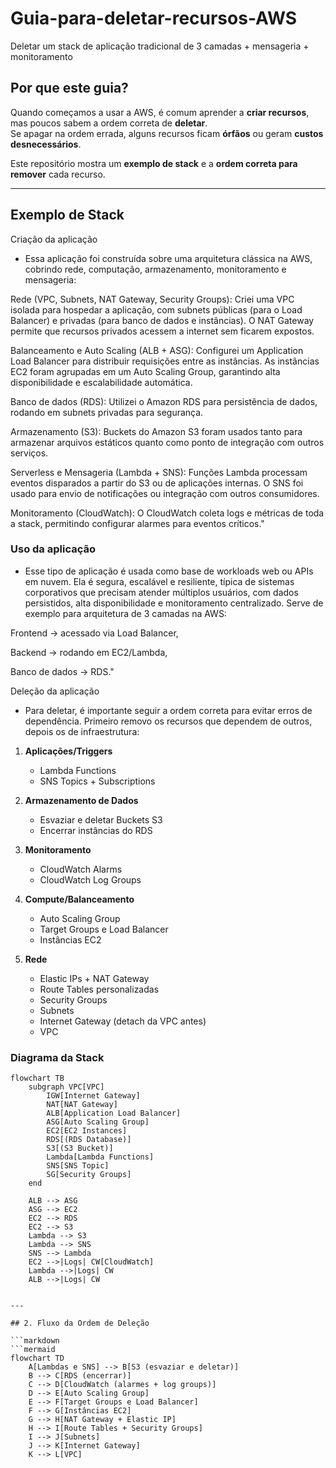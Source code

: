 # Guia-para-deletar-recursos-AWS
Deletar um stack de aplicação tradicional de 3 camadas + mensageria + monitoramento

## Por que este guia?  
Quando começamos a usar a AWS, é comum aprender a **criar recursos**, mas poucos sabem a ordem correta de **deletar**.  
Se apagar na ordem errada, alguns recursos ficam **órfãos** ou geram **custos desnecessários**.  

Este repositório mostra um **exemplo de stack** e a **ordem correta para remover** cada recurso.  

---

## Exemplo de Stack  
Criação da aplicação

* Essa aplicação foi construída sobre uma arquitetura clássica na AWS, cobrindo rede, computação, armazenamento, monitoramento e mensageria:

Rede (VPC, Subnets, NAT Gateway, Security Groups): Criei uma VPC isolada para hospedar a aplicação, com subnets públicas (para o Load Balancer) e privadas (para banco de dados e instâncias). O NAT Gateway permite que recursos privados acessem a internet sem ficarem expostos.

Balanceamento e Auto Scaling (ALB + ASG): Configurei um Application Load Balancer para distribuir requisições entre as instâncias. As instâncias EC2 foram agrupadas em um Auto Scaling Group, garantindo alta disponibilidade e escalabilidade automática.

Banco de dados (RDS): Utilizei o Amazon RDS para persistência de dados, rodando em subnets privadas para segurança.

Armazenamento (S3): Buckets do Amazon S3 foram usados tanto para armazenar arquivos estáticos quanto como ponto de integração com outros serviços.

Serverless e Mensageria (Lambda + SNS): Funções Lambda processam eventos disparados a partir do S3 ou de aplicações internas. O SNS foi usado para envio de notificações ou integração com outros consumidores.

Monitoramento (CloudWatch): O CloudWatch coleta logs e métricas de toda a stack, permitindo configurar alarmes para eventos críticos."

### Uso da aplicação

* Esse tipo de aplicação é usada como base de workloads web ou APIs em nuvem.
Ela é segura, escalável e resiliente, típica de sistemas corporativos que precisam atender múltiplos usuários, com dados persistidos, alta disponibilidade e monitoramento centralizado.
Serve de exemplo para arquitetura de 3 camadas na AWS:

Frontend → acessado via Load Balancer,

Backend → rodando em EC2/Lambda,

Banco de dados → RDS."

Deleção da aplicação

* Para deletar, é importante seguir a ordem correta para evitar erros de dependência. Primeiro removo os recursos que dependem de outros, depois os de infraestrutura:

1. **Aplicações/Triggers**
   - Lambda Functions  
   - SNS Topics + Subscriptions  

2. **Armazenamento de Dados**
   - Esvaziar e deletar Buckets S3  
   - Encerrar instâncias do RDS  

3. **Monitoramento**
   - CloudWatch Alarms  
   - CloudWatch Log Groups  

4. **Compute/Balanceamento**
   - Auto Scaling Group  
   - Target Groups e Load Balancer  
   - Instâncias EC2  

5. **Rede**
   - Elastic IPs + NAT Gateway  
   - Route Tables personalizadas  
   - Security Groups  
   - Subnets  
   - Internet Gateway (detach da VPC antes)  
   - VPC  
 

### Diagrama da Stack  

```mermaid
flowchart TB
    subgraph VPC[VPC]
        IGW[Internet Gateway]
        NAT[NAT Gateway]
        ALB[Application Load Balancer]
        ASG[Auto Scaling Group]
        EC2[EC2 Instances]
        RDS[(RDS Database)]
        S3[(S3 Bucket)]
        Lambda[Lambda Functions]
        SNS[SNS Topic]
        SG[Security Groups]
    end

    ALB --> ASG
    ASG --> EC2
    EC2 --> RDS
    EC2 --> S3
    Lambda --> S3
    Lambda --> SNS
    SNS --> Lambda
    EC2 -->|Logs| CW[CloudWatch]
    Lambda -->|Logs| CW
    ALB -->|Logs| CW


---

## 2. Fluxo da Ordem de Deleção

```markdown
```mermaid
flowchart TD
    A[Lambdas e SNS] --> B[S3 (esvaziar e deletar)]
    B --> C[RDS (encerrar)]
    C --> D[CloudWatch (alarmes + log groups)]
    D --> E[Auto Scaling Group]
    E --> F[Target Groups e Load Balancer]
    F --> G[Instâncias EC2]
    G --> H[NAT Gateway + Elastic IP]
    H --> I[Route Tables + Security Groups]
    I --> J[Subnets]
    J --> K[Internet Gateway]
    K --> L[VPC]

